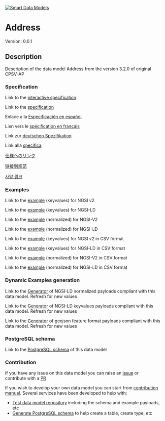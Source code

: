 [![Smart Data Models](https://smartdatamodels.org/wp-content/uploads/2022/01/SmartDataModels_logo.png "Logo")](https://smartdatamodels.org)
# Address
Version: 0.0.1

## Description 

Description of the data model Address from the version 3.2.0 of original CPSV-AP
### Specification

Link to the [interactive specification](https://swagger.lab.fiware.org/?url=https://smart-data-models.github.io/dataModel.CPSV-AP/Address/swagger.yaml)

Link to the [specification](https://github.com/smart-data-models/dataModel.CPSV-AP/blob/master/Address/doc/spec.md)

Enlace a la [Especificación en español](https://github.com/smart-data-models/dataModel.CPSV-AP/blob/master/Address/doc/spec_ES.md)

Lien vers le [spécification en français](https://github.com/smart-data-models/dataModel.CPSV-AP/blob/master/Address/doc/spec_FR.md)

Link zur [deutschen Spezifikation](https://github.com/smart-data-models/dataModel.CPSV-AP/blob/master/Address/doc/spec_DE.md)

Link alla [specifica](https://github.com/smart-data-models/dataModel.CPSV-AP/blob/master/Address/doc/spec_IT.md)

[仕様へのリンク](https://github.com/smart-data-models/dataModel.CPSV-AP/blob/master/Address/doc/spec_JA.md)

[链接到规范](https://github.com/smart-data-models/dataModel.CPSV-AP/blob/master/Address/doc/spec_ZH.md)

[사양 링크](https://github.com/smart-data-models/dataModel.CPSV-AP/blob/master/Address/doc/spec_KO.md)
### Examples

Link to the [example](https://smart-data-models.github.io/dataModel.CPSV-AP/Address/examples/example.json) (keyvalues) for NGSI v2

Link to the [example](https://smart-data-models.github.io/dataModel.CPSV-AP/Address/examples/example.jsonld) (keyvalues) for NGSI-LD

Link to the [example](https://smart-data-models.github.io/dataModel.CPSV-AP/Address/examples/example-normalized.json) (normalized) for NGSI-V2

Link to the [example](https://smart-data-models.github.io/dataModel.CPSV-AP/Address/examples/example-normalized.jsonld) (normalized) for NGSI-LD

Link to the [example](https://github.com/smart-data-models/dataModel.CPSV-AP/blob/master/Address/examples/example.json.csv) (keyvalues) for NGSI v2 in CSV format

Link to the [example](https://github.com/smart-data-models/dataModel.CPSV-AP/blob/master/Address/examples/example.jsonld.csv) (keyvalues) for NGSI-LD in CSV format

Link to the [example](https://github.com/smart-data-models/dataModel.CPSV-AP/blob/master/Address/examples/example-normalized.json.csv) (normalized) for NGSI-V2 in CSV format

Link to the [example](https://github.com/smart-data-models/dataModel.CPSV-AP/blob/master/Address/examples/example-normalized.jsonld.csv) (normalized) for NGSI-LD in CSV format
### Dynamic Examples generation

Link to the [Generator](https://smartdatamodels.org/extra/ngsi-ld_generator.php?schemaUrl=https://raw.githubusercontent.com/smart-data-models/dataModel.CPSV-AP/master/Address/schema.json&email=info@smartdatamodels.org) of NGSI-LD normalized payloads compliant with this data model. Refresh for new values

Link to the [Generator](https://smartdatamodels.org/extra/ngsi-ld_generator_keyvalues.php?schemaUrl=https://raw.githubusercontent.com/smart-data-models/dataModel.CPSV-AP/master/Address/schema.json&email=info@smartdatamodels.org) of NGSI-LD keyvalues payloads compliant with this data model. Refresh for new values

Link to the [Generator](https://smartdatamodels.org/extra/geojson_features_generator.php?schemaUrl=https://raw.githubusercontent.com/smart-data-models/dataModel.CPSV-AP/master/Address/schema.json&email=info@smartdatamodels.org) of geojson feature format payloads compliant with this data model. Refresh for new values
### PostgreSQL schema

Link to the [PostgreSQL schema](https://github.com/smart-data-models/dataModel.CPSV-AP/blob/master/Address/schema.sql) of this data model
### Contribution

 If you have any issue on this data model you can raise an [issue](https://github.com/smart-data-models/dataModel.CPSV-AP/issues)  or contribute with a [PR](https://github.com/smart-data-models/dataModel.CPSV-AP/pulls)

 If you wish to develop your own data model you can start from [contribution manual](https://bit.ly/contribution_manual). Several services have been developed to help with: 
 - [Test data model repository](https://smartdatamodels.org/index.php/data-models-contribution-api/) including the schema and example payloads, etc
 - [Generate PostgreSQL schema](https://smartdatamodels.org/index.php/sql-service/) to help create a table, create type, etc